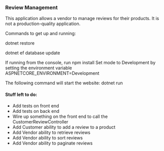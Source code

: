 ### Review Management

This application allows a vendor to manage reviews for their products. It is not a production-quality application.

Commands to get up and running:

dotnet restore

dotnet ef database update

If running from the console, run npm install
Set mode to Development by setting the environment variable ASPNETCORE_ENVIRONMENT=Development

The following command will start the website:
dotnet run

#### Stuff left to do:

- Add tests on front end  
- Add tests on back end  
- Wire up something on the front end to call the CustomerReviewController  
- Add Customer ability to add a review to a product
- Add Vendor ability to retrieve reviews
- Add Vendor ability to sort reviews
- Add Vendor ability to paginate reviews